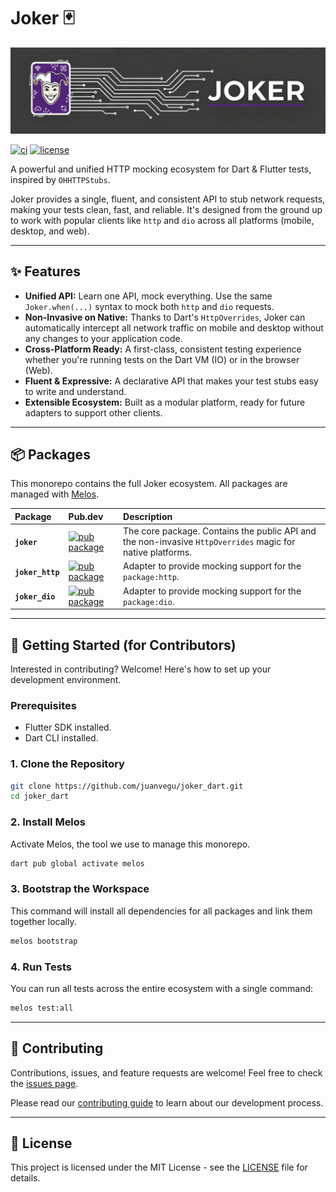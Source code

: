 # Joker 🃏

![Joker Banner](https://raw.githubusercontent.com/juanvegu/joker_dart/main/assets/joker_banner.png)

[![ci](https://github.com/juanvegu/joker_dart/actions/workflows/ci.yaml/badge.svg)](https://github.com/juanvegu/joker_dart/actions/workflows/ci.yaml)
[![license](https://img.shields.io/badge/license-MIT-blue.svg)](https://opensource.org/licenses/MIT)

A powerful and unified HTTP mocking ecosystem for Dart & Flutter tests, inspired by `OHHTTPStubs`.

Joker provides a single, fluent, and consistent API to stub network requests, making your tests clean, fast, and reliable. It's designed from the ground up to work with popular clients like `http` and `dio` across all platforms (mobile, desktop, and web).

---

## ✨ Features

* **Unified API:** Learn one API, mock everything. Use the same `Joker.when(...)` syntax to mock both `http` and `dio` requests.
* **Non-Invasive on Native:** Thanks to Dart's `HttpOverrides`, Joker can automatically intercept all network traffic on mobile and desktop without any changes to your application code.
* **Cross-Platform Ready:** A first-class, consistent testing experience whether you're running tests on the Dart VM (IO) or in the browser (Web).
* **Fluent & Expressive:** A declarative API that makes your test stubs easy to write and understand.
* **Extensible Ecosystem:** Built as a modular platform, ready for future adapters to support other clients.

---

## 📦 Packages

This monorepo contains the full Joker ecosystem. All packages are managed with [Melos](https://melos.invertase.dev).

| Package | Pub.dev | Description |
| :--- | :--- | :--- |
| **`joker`** | [![pub package](https://img.shields.io/pub/v/joker.svg)](https://pub.dev/packages/joker) | The core package. Contains the public API and the non-invasive `HttpOverrides` magic for native platforms. |
| **`joker_http`** | [![pub package](https://img.shields.io/pub/v/joker_http.svg)](https://pub.dev/packages/joker_http) | Adapter to provide mocking support for the `package:http`. |
| **`joker_dio`** | [![pub package](https://img.shields.io/pub/v/joker_dio.svg)](https://pub.dev/packages/joker_dio) | Adapter to provide mocking support for the `package:dio`. |

---

## 🚀 Getting Started (for Contributors)

Interested in contributing? Welcome! Here's how to set up your development environment.

### Prerequisites

* Flutter SDK installed.
* Dart CLI installed.

### 1. Clone the Repository

```bash
git clone https://github.com/juanvegu/joker_dart.git
cd joker_dart
```

### 2. Install Melos

Activate Melos, the tool we use to manage this monorepo.

```bash
dart pub global activate melos
```

### 3. Bootstrap the Workspace

This command will install all dependencies for all packages and link them together locally.

```bash
melos bootstrap
```

### 4. Run Tests

You can run all tests across the entire ecosystem with a single command:

```bash
melos test:all 
```

---

## 🤝 Contributing

Contributions, issues, and feature requests are welcome! Feel free to check the [issues page](https://github.com/juanvegu/joker_dart/issues).

Please read our [contributing guide](CONTRIBUTING.md) to learn about our development process.

---

## 📄 License

This project is licensed under the MIT License - see the [LICENSE](LICENSE) file for details.
